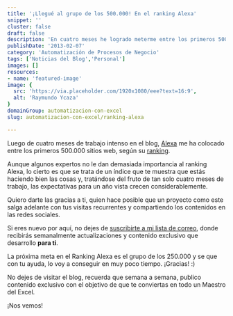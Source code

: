 ```yaml
---
title: '¡Llegué al grupo de los 500.000! En el ranking Alexa'
snippet: ''
cluster: false
draft: false 
description: 'En cuatro meses he logrado meterme entre los primeros 500.000 sitios web del Ranking Alexa y las expectativas para mi blog, crecen considerablemente.'
publishDate: '2013-02-07'
category: 'Automatización de Procesos de Negocio'
tags: ['Noticias del Blog','Personal']
images: []
resources: 
- name: 'featured-image'
image: {
  src: 'https://via.placeholder.com/1920x1080/eee?text=16:9',
  alt: 'Raymundo Ycaza'
}
domainGroup: automatizacion-con-excel
slug: automatizacion-con-excel/ranking-alexa

---
```


Luego de cuatro meses de trabajo intenso en el blog, [Alexa](http://www.alexa.com/ "Alexa") me ha colocado entre los primeros 500.000 sitios web, según su [ranking](http://www.alexa.com/siteinfo/raymundoycaza.com "Mi ranking en Alexa").

Aunque algunos expertos no le dan demasiada importancia al ranking Alexa, lo cierto es que se trata de un índice que te muestra que estás haciendo bien las cosas y, tratándose del fruto de tan solo cuatro meses de trabajo, las expectativas para un año vista crecen considerablemente.

Quiero darte las gracias a ti, quien hace posible que un proyecto como este salga adelante con tus visitas recurrentes y compartiendo los contenidos en las redes sociales.

Si eres nuevo por aquí, no dejes de [suscribirte a mi lista de correo](http://raymundoycaza.com/ebook-suscripcion/?ref=post-500k "Suscríbete!"), donde recibirás semanalmente actualizaciones y contenido exclusivo que desarrollo **para ti**.

La próxima meta en el Ranking Alexa es el grupo de los 250.000 y se que con tu ayuda, lo voy a conseguir en muy poco tiempo. ¡Gracias! :)

No dejes de visitar el blog, recuerda que semana a semana, publico contenido exclusivo con el objetivo de que te conviertas en todo un Maestro del Excel.

¡Nos vemos!
